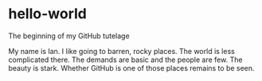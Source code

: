 # hello-world
The beginning of my GitHub tutelage

My name is Ian. I like going to barren, rocky places. The world is less complicated there. The demands are basic and the people are few. The beauty is stark. Whether GitHub is one of those places remains to be seen. 
